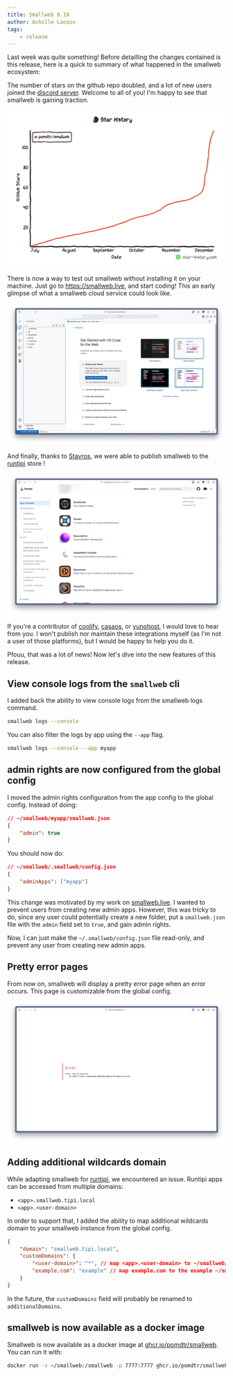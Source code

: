```yaml
---
title: Smallweb 0.18
author: Achille Lacoin
tags:
    - release
---
```


Last week was quite something! Before detailling the changes contained is this release, here is a quick to summary of what happened in the smallweb ecosystem:

The number of stars on the github repo doubled, and a lot of new users joined the [discord server](https://discord.gg/BsgQK42qZe). Welcome to all of you! I'm happy to see that smallweb is gaining traction.

<!-- more -->

![github stars plotted over time](./img/star_history.png)

There is now a way to test out smallweb without installing it on your machine. Just go to <https://smallweb.live>, and start coding! This an early glimpse of what a smallweb cloud service could look like.

![smallweb.live screenshot](img/smallweb_live.png)

And finally, thanks to [Stavros](https://github.com/steveiliop56), we were able to publish smallweb to the [runtipi](https://runtipi.io) store !

![smallweb on runtipi](./img/runtipi_store.png)

If you're a contributor of [coolify](https://coolify.io), [casaos](https://casaos.io), or [yunohost](https://yunohost.org), I would love to hear from you. I won't publish nor maintain these integrations myself (as I'm not a user of those platforms), but I would be happy to help you do it.

Pfouu, that was a lot of news! Now let's dive into the new features of this release.

## View console logs from the `smallweb` cli

I added back the ability to view console logs from the smallweb logs command.

```sh
smallweb logs --console
```

You can also filter the logs by app using the `--app` flag.

```sh
smallweb logs --console --app myapp
```

## admin rights are now configured from the global config

I moved the admin rights configuration from the app config to the global config. Instead of doing:

```json
// ~/smallweb/myapp/smallweb.json
{
    "admin": true
}
```

You should now do:

```json
// ~/smallweb/.smallweb/config.json
{
    "adminApps": ["myapp"]
}
```

This change was motivated by my work on [smallweb.live](https://smallweb.live). I wanted to prevent users from creating new admin apps. However, this was tricky to do, since any user could potentially create a new folder, put a `smallweb.json` file with the `admin` field set to `true`, and gain admin rights.

Now, I can just make the `~/.smallweb/config.json` file read-only, and prevent any user from creating new admin apps.

## Pretty error pages

From now on, smallweb will display a pretty error page when an error occurs. This page is customizable from the global config.

![a pretty error page](img/pretty_error_page.png)

## Adding additional wildcards domain

While adapting smallweb for [runtipi](https://runtipi.io), we encountered an issue. Runtipi apps can be accessed from multiple domains:

- `<app>.smallweb.tipi.local`
- `<app>.<user-domain>`

In order to support that, I added the ability to map additional wildcards domain to your smallweb instance from the global config.

```json
{
    "domain": "smallweb.tipi.local",
    "customDomains": {
        "<user-domain>": "*", // map <app>.<user-domain> to ~/smallweb/<app>
        "example.com": "example" // map example.com to the example ~/smallweb/example
    }
}
```

In the future, the `customDomains` field will probably be renamed to `additionalDomains`.

## smallweb is now available as a docker image

Smallweb is now available as a docker image at [ghcr.io/pomdtr/smallweb](https://ghcr.io/pomdtr/smallweb). You can run it with:

```sh
docker run -v ~/smallweb:/smallweb -p 7777:7777 ghcr.io/pomdtr/smallweb:latest
```
